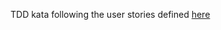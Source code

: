 TDD kata following the user stories defined [here](https://github.com/BillSchofield/TDDWorkshop/blob/master/README.md)
